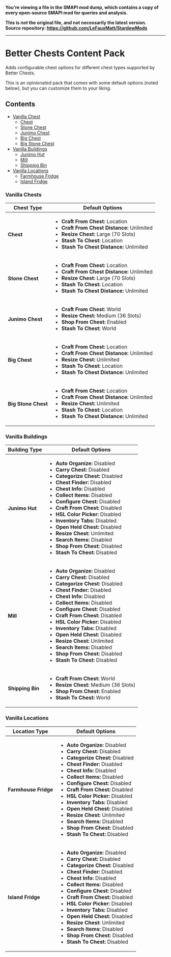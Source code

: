 **You're viewing a file in the SMAPI mod dump, which contains a copy of every open-source SMAPI mod
for queries and analysis.**

**This is _not_ the original file, and not necessarily the latest version.**  
**Source repository: https://github.com/LeFauxMatt/StardewMods**

----

# Better Chests Content Pack

Adds configurable chest options for different chest types supported by Better Chests.

This is an opinionated pack that comes with some default options (noted below), but you can customize them to your liking.

## Contents

* [Vanilla Chest](#vanilla-chests)
  * [Chest](#chest)
  * [Stone Chest](#stone-chest)
  * [Junimo Chest](#junimo-chest)
  * [Big Chest](#big-chest)
  * [Big Stone Chest](#big-stone-chest)
* [Vanilla Buildings](#vanilla-buildings)
    * [Junimo Hut](#junimo-hut)
    * [Mill](#mill)
    * [Shipping Bin](#shipping-bin)
* [Vanilla Locations](#vanilla-locations)
  * [Farmhouse Fridge](#farmhouse-fridge)
  * [Island Fridge](#island-fridge)

### Vanilla Chests

<table>
<thead>
<th>Chest Type</th>
<th>Default Options</th>
</thead>

<tbody>
<tr>
<td>

#### Chest

</td>
<td>

* **Craft From Chest:** Location
* **Craft From Chest Distance:** Unlimited
* **Resize Chest:** Large (70 Slots)
* **Stash To Chest:** Location
* **Stash To Chest Distance:** Unlimited

</td>
</tr><tr>
<td>

#### Stone Chest

</td>
<td>

* **Craft From Chest:** Location
* **Craft From Chest Distance:** Unlimited
* **Resize Chest:** Large (70 Slots)
* **Stash To Chest:** Location
* **Stash To Chest Distance:** Unlimited

</td>
</tr><tr>
<td>

#### Junimo Chest

</td>
<td>

* **Craft From Chest:** World
* **Resize Chest:** Medium (36 Slots)
* **Shop From Chest:** Enabled
* **Stash To Chest:** World

</td>
</tr><tr>
<td>

#### Big Chest

</td>
<td>

* **Craft From Chest:** Location
* **Craft From Chest Distance:** Unlimited
* **Resize Chest:** Unlimited
* **Stash To Chest:** Location
* **Stash To Chest Distance:** Unlimited

</td>
</tr><tr>
<td>

#### Big Stone Chest

</td>
<td>

* **Craft From Chest:** Location
* **Craft From Chest Distance:** Unlimited
* **Resize Chest:** Unlimited
* **Stash To Chest:** Location
* **Stash To Chest Distance:** Unlimited

</td>
</tr>
</tbody>
</table>

### Vanilla Buildings

<table>
<thead>
<th>Building Type</th>
<th>Default Options</th>
</thead>

<tbody>
<tr>
<td>

#### Junimo Hut

</td>
<td>

* **Auto Organize:** Disabled
* **Carry Chest:** Disabled
* **Categorize Chest:** Disabled
* **Chest Finder:**  Disabled
* **Chest Info:** Disabled
* **Collect Items:** Disabled
* **Configure Chest:** Disabled
* **Craft From Chest:** Disabled
* **HSL Color Picker:** Disabled
* **Inventory Tabs:** Disabled
* **Open Held Chest:** Disabled
* **Resize Chest:** Unlimited
* **Search Items:** Disabled
* **Shop From Chest:** Disabled
* **Stash To Chest:** Disabled

</td>
</tr><tr>
<td>

#### Mill

</td>
<td>

* **Auto Organize:** Disabled
* **Carry Chest:** Disabled
* **Categorize Chest:** Disabled
* **Chest Finder:**  Disabled
* **Chest Info:** Disabled
* **Collect Items:** Disabled
* **Configure Chest:** Disabled
* **Craft From Chest:** Disabled
* **HSL Color Picker:** Disabled
* **Inventory Tabs:** Disabled
* **Open Held Chest:** Disabled
* **Resize Chest:** Unlimited
* **Search Items:** Disabled
* **Shop From Chest:** Disabled
* **Stash To Chest:** Disabled

</td>
</tr><tr>
<td>

#### Shipping Bin

</td>
<td>

* **Craft From Chest:** World
* **Resize Chest:** Medium (36 Slots)
* **Shop From Chest:** Enabled
* **Stash To Chest:** World

</td>
</tr>
</tbody>
</table>

### Vanilla Locations

<table>
<thead>
<th>Location Type</th>
<th>Default Options</th>
</thead>

<tbody>
<tr>
<td>

#### Farmhouse Fridge

</td>
<td>

* **Auto Organize:** Disabled
* **Carry Chest:** Disabled
* **Categorize Chest:** Disabled
* **Chest Finder:**  Disabled
* **Chest Info:** Disabled
* **Collect Items:** Disabled
* **Configure Chest:** Disabled
* **Craft From Chest:** Disabled
* **HSL Color Picker:** Disabled
* **Inventory Tabs:** Disabled
* **Open Held Chest:** Disabled
* **Resize Chest:** Unlimited
* **Search Items:** Disabled
* **Shop From Chest:** Disabled
* **Stash To Chest:** Disabled

</td>
</tr><tr>
<td>

#### Island Fridge

</td>
<td>

* **Auto Organize:** Disabled
* **Carry Chest:** Disabled
* **Categorize Chest:** Disabled
* **Chest Finder:**  Disabled
* **Chest Info:** Disabled
* **Collect Items:** Disabled
* **Configure Chest:** Disabled
* **Craft From Chest:** Disabled
* **HSL Color Picker:** Disabled
* **Inventory Tabs:** Disabled
* **Open Held Chest:** Disabled
* **Resize Chest:** Unlimited
* **Search Items:** Disabled
* **Shop From Chest:** Disabled
* **Stash To Chest:** Disabled

</td>
</tr>
</tbody>
</table>